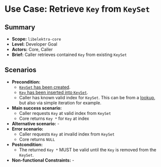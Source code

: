 # Use Case: Retrieve `Key` from `KeySet`

## Summary

- **Scope:** `libelektra-core`
- **Level:** Developer Goal
- **Actors:** Core, Caller
- **Brief:** Caller retrieves contained `Key` from existing `KeySet`

## Scenarios

- **Precondition:**
  - [`KeySet` has been created](UC_keyset_create.md).
  - [`Key` has been inserted into `KeySet`](UC_keyset_insert.md).
  - Caller has known valid index for `KeySet`.
    This can be from a [lookup](UC_keyset_lookup_basic.md), but also via simple iteration for example.
- **Main success scenario:**
  - Caller requests `Key` at valid index from `KeySet`
  - Core returns `Key *` for `Key` at index
- **Alternative scenario:** -
- **Error scenario:**
  - Caller requests `Key` at invalid index from `KeySet`
  - Core returns `NULL`
- **Postcondition:**
  - The returned `Key *` MUST be valid until the `Key` is removed from the `KeySet`.
- **Non-functional Constraints:** -
